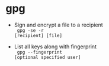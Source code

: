 # gpg

- Sign and encrypt a file to a recipient<br>
 <code> gpg -se -r [recipient] [file]</code> 

- List all keys along with fingerprint<br>
 <code> gpg --fingerprint [optional specified user]</code> 
